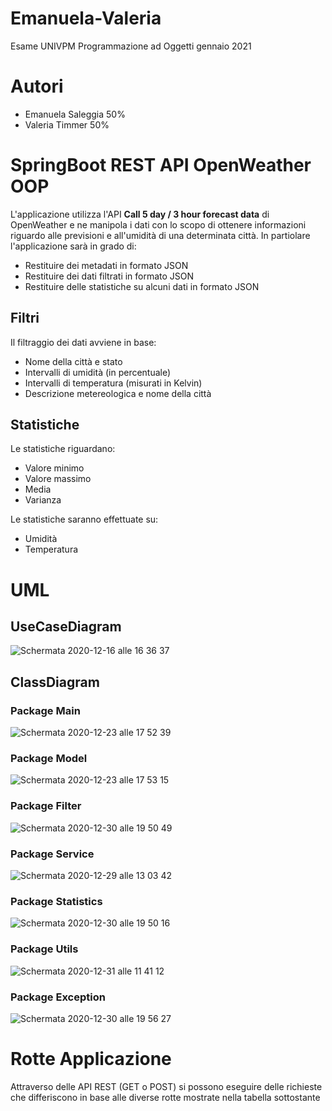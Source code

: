 # Emanuela-Valeria
Esame UNIVPM Programmazione ad Oggetti gennaio 2021

# Autori 
- Emanuela Saleggia 50%
- Valeria Timmer 50%

# SpringBoot REST API OpenWeather OOP
 L'applicazione utilizza l'API **Call 5 day / 3 hour forecast data** di OpenWeather
 e ne manipola i dati con lo scopo di ottenere informazioni riguardo alle previsioni
 e all'umidità di una determinata città. 
 In partiolare l'applicazione sarà in grado di: 
 - Restituire dei metadati in formato JSON 
 - Restituire dei dati filtrati in formato JSON
 - Restituire delle statistiche su alcuni dati in formato JSON 
 
## Filtri 
Il filtraggio dei dati avviene in base:
 - Nome della città e stato 
 - Intervalli di umidità (in percentuale)
 - Intervalli di temperatura (misurati in Kelvin) 
 - Descrizione metereologica e nome della città

## Statistiche
Le statistiche riguardano: 
- Valore minimo
- Valore massimo
- Media
- Varianza

Le statistiche saranno effettuate su:
 - Umidità
 - Temperatura


# UML

## UseCaseDiagram
![Schermata 2020-12-16 alle 16 36 37](https://user-images.githubusercontent.com/75066505/102387556-cfface00-3fd0-11eb-830d-dce24ca7ded2.png)

## ClassDiagram

### Package Main
![Schermata 2020-12-23 alle 17 52 39](https://user-images.githubusercontent.com/75066505/103020235-57ec5500-4548-11eb-8c4c-8a45fec021eb.png)

### Package Model
![Schermata 2020-12-23 alle 17 53 15](https://user-images.githubusercontent.com/75066505/103020437-ab5ea300-4548-11eb-9f12-024db0a67abb.png)

### Package Filter
![Schermata 2020-12-30 alle 19 50 49](https://user-images.githubusercontent.com/75066505/103375044-67841480-4ad9-11eb-94ff-cca8c853bb99.png)

### Package Service
![Schermata 2020-12-29 alle 13 03 42](https://user-images.githubusercontent.com/75066505/103282543-6ae2a780-49d6-11eb-87aa-2652c1d23b5e.png)

### Package Statistics
![Schermata 2020-12-30 alle 19 50 16](https://user-images.githubusercontent.com/75066505/103375107-94382c00-4ad9-11eb-84e0-f03036ef7976.png)

### Package Utils
![Schermata 2020-12-31 alle 11 41 12](https://user-images.githubusercontent.com/75066505/103407810-4581a500-4b60-11eb-970e-e761b444123d.png)

### Package Exception
![Schermata 2020-12-30 alle 19 56 27](https://user-images.githubusercontent.com/75066505/103375000-3c012a00-4ad9-11eb-9eef-96c2fb775a93.png)

# Rotte Applicazione
Attraverso delle API REST (GET o POST) si possono eseguire delle richieste che 
differiscono in base alle diverse rotte mostrate nella tabella sottostante


